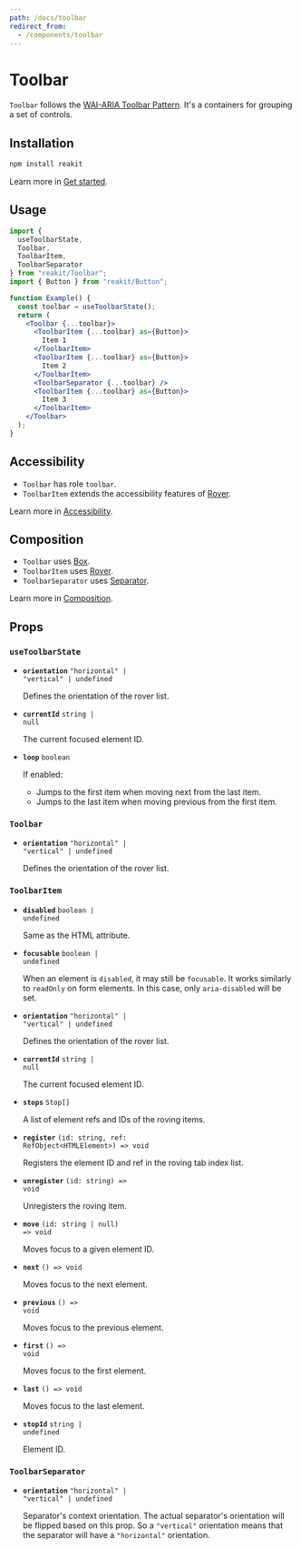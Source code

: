 ```yaml
---
path: /docs/toolbar
redirect_from:
  - /components/toolbar
---
```


# Toolbar

`Toolbar` follows the [WAI-ARIA Toolbar Pattern](https://www.w3.org/TR/wai-aria-practices/#toolbar). It's a containers for grouping a set of controls.

## Installation

```sh
npm install reakit
```

Learn more in [Get started](/docs/get-started).

## Usage

```jsx
import {
  useToolbarState,
  Toolbar,
  ToolbarItem,
  ToolbarSeparator
} from "reakit/Toolbar";
import { Button } from "reakit/Button";

function Example() {
  const toolbar = useToolbarState();
  return (
    <Toolbar {...toolbar}>
      <ToolbarItem {...toolbar} as={Button}>
        Item 1
      </ToolbarItem>
      <ToolbarItem {...toolbar} as={Button}>
        Item 2
      </ToolbarItem>
      <ToolbarSeparator {...toolbar} />
      <ToolbarItem {...toolbar} as={Button}>
        Item 3
      </ToolbarItem>
    </Toolbar>
  );
}
```

## Accessibility

- `Toolbar` has role `toolbar`.
- `ToolbarItem` extends the accessibility features of [Rover](/docs/rover).

Learn more in [Accessibility](/docs/accessibility).

## Composition

- `Toolbar` uses [Box](/docs/box).
- `ToolbarItem` uses [Rover](/docs/rover).
- `ToolbarSeparator` uses [Separator](/docs/separator).

Learn more in [Composition](/docs/composition#props-hooks).

## Props

<!-- Automatically generated -->

### `useToolbarState`

- **`orientation`** 
  <code>&#34;horizontal&#34; | &#34;vertical&#34; | undefined</code>

  Defines the orientation of the rover list.  

- **`currentId`** 
  <code>string | null</code>

  The current focused element ID.  

- **`loop`** 
  <code>boolean</code>

  If enabled:
  - Jumps to the first item when moving next from the last item.
  - Jumps to the last item when moving previous from the first item.  

### `Toolbar`

- **`orientation`** 
  <code>&#34;horizontal&#34; | &#34;vertical&#34; | undefined</code>

  Defines the orientation of the rover list.  

### `ToolbarItem`

- **`disabled`** 
  <code>boolean | undefined</code>

  Same as the HTML attribute.  

- **`focusable`** 
  <code>boolean | undefined</code>

  When an element is `disabled`, it may still be `focusable`. It works
similarly to `readOnly` on form elements. In this case, only
`aria-disabled` will be set.  

- **`orientation`** 
  <code>&#34;horizontal&#34; | &#34;vertical&#34; | undefined</code>

  Defines the orientation of the rover list.  

- **`currentId`** 
  <code>string | null</code>

  The current focused element ID.  

- **`stops`** 
  <code>Stop[]</code>

  A list of element refs and IDs of the roving items.  

- **`register`** 
  <code>(id: string, ref: RefObject&#60;HTMLElement&#62;) =&#62; void</code>

  Registers the element ID and ref in the roving tab index list.  

- **`unregister`** 
  <code>(id: string) =&#62; void</code>

  Unregisters the roving item.  

- **`move`** 
  <code>(id: string | null) =&#62; void</code>

  Moves focus to a given element ID.  

- **`next`** 
  <code>() =&#62; void</code>

  Moves focus to the next element.  

- **`previous`** 
  <code>() =&#62; void</code>

  Moves focus to the previous element.  

- **`first`** 
  <code>() =&#62; void</code>

  Moves focus to the first element.  

- **`last`** 
  <code>() =&#62; void</code>

  Moves focus to the last element.  

- **`stopId`** 
  <code>string | undefined</code>

  Element ID.  

### `ToolbarSeparator`

- **`orientation`** 
  <code>&#34;horizontal&#34; | &#34;vertical&#34; | undefined</code>

  Separator's context orientation.
The actual separator's orientation will be flipped based on this prop.
So a `"vertical"` orientation means that the separator will have a
`"horizontal"` orientation.  
